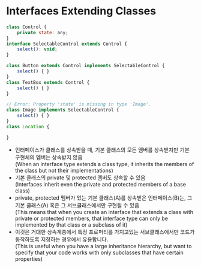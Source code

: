 # Interfaces Extending Classes

```javascript
class Control {
    private state: any;
}
interface SelectableControl extends Control {
    select(): void;
}

class Button extends Control implements SelectableControl {
    select() { }
}
class TextBox extends Control {
    select() { }
}

// Error: Property 'state' is missing in type 'Image'.
class Image implements SelectableControl {
    select() { }
}
class Location {

}
```
- 인터페이스가 클래스를 상속받을 때, 기본 클래스의 모든 멤버를 상속받지만 기본 구현체의 멤버는 상속받지 않음  
  (When an interface type extends a class type, it inherits the members of the class but not their implementations)
- 기본 클래스의 private 및 protected 멤버도 상속할 수 있음  
  (Interfaces inherit even the private and protected members of a base class)
- private, protected 멤버가 있는 기본 클래스(A)를 상속받은 인터페이스(B)는, 그 기본 클래스(A) 혹은 그 서브클래스에서만 구현될 수 있음  
  (This means that when you create an interface that extends a class with private or protected members, that interface type can only be implemented by that class or a subclass of it)
- 이것은 거대한 상속계층에서 특정 프로퍼티를 가지고있는 서브클래스에서만 코드가 동작하도록 지정하는 경우에서 유용합니다.  
  (This is useful when you have a large inheritance hierarchy, but want to specify that your code works with only subclasses that have certain properties)

